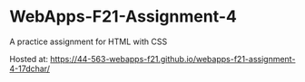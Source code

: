 # WebApps-F21-Assignment-4
A practice assignment for HTML with CSS

Hosted at: https://44-563-webapps-f21.github.io/webapps-f21-assignment-4-17dchar/
